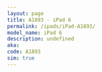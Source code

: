 ```yaml
---
layout: page
title: A1893 - iPad 6
permalink: /ipads/iPad-A1893/
model_name: iPad 6
description: undefined
aka: 
code: A1893
sim: true
---
```

